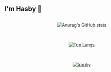 ##  I'm  Hasby 👋
<div style="display: flex; flex-direction: column; align-items: center; gap: 20px;">

  ![Anurag's GitHub stats](https://github-readme-stats.vercel.app/api?username=alif9947&show_icons=true&theme=radical&card_width=450)

  [![Top Langs](https://github-readme-stats.vercel.app/api/top-langs/?username=alif9947&theme=radical&card_width=450)](https://github.com/alif9947/github-readme-stats)

  [![trophy](https://github-profile-trophy.vercel.app/?username=alif9947&theme=radical)](https://github.com/alif9947/github-profile-trophy)

</div>


